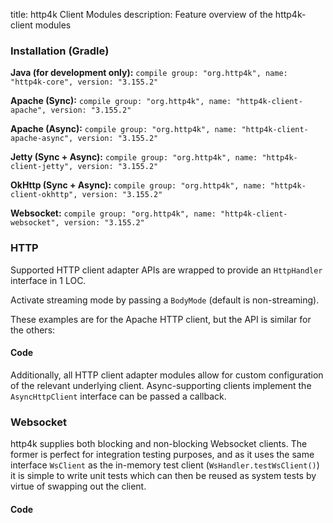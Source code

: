 title: http4k Client Modules
description: Feature overview of the http4k-client modules

### Installation (Gradle)
**Java (for development only):** ```compile group: "org.http4k", name: "http4k-core", version: "3.155.2"```

**Apache (Sync):** ```compile group: "org.http4k", name: "http4k-client-apache", version: "3.155.2"```

**Apache (Async):** ```compile group: "org.http4k", name: "http4k-client-apache-async", version: "3.155.2"```

**Jetty (Sync + Async):** ```compile group: "org.http4k", name: "http4k-client-jetty", version: "3.155.2"```

**OkHttp (Sync + Async):** ```compile group: "org.http4k", name: "http4k-client-okhttp", version: "3.155.2"```

**Websocket:** ```compile group: "org.http4k", name: "http4k-client-websocket", version: "3.155.2"```

### HTTP
Supported HTTP client adapter APIs are wrapped to provide an `HttpHandler` interface in 1 LOC.

Activate streaming mode by passing a `BodyMode` (default is non-streaming).

These examples are for the Apache HTTP client, but the API is similar for the others:

#### Code [<img class="octocat"/>](https://github.com/http4k/http4k/blob/master/src/docs/guide/modules/clients/example_http.kt)
<script src="https://gist-it.appspot.com/https://github.com/http4k/http4k/blob/master/src/docs/guide/modules/clients/example_http.kt"></script>

Additionally, all HTTP client adapter modules allow for custom configuration of the relevant underlying client. Async-supporting clients implement the `AsyncHttpClient` interface can be passed a callback.

### Websocket
http4k supplies both blocking and non-blocking Websocket clients. The former is perfect for integration testing purposes, and as it uses the same interface `WsClient` as the in-memory test client (`WsHandler.testWsClient()`) it is simple to write unit tests which can then be reused as system tests by virtue of swapping out the client.

#### Code [<img class="octocat"/>](https://github.com/http4k/http4k/blob/master/src/docs/guide/modules/clients/example_websocket.kt)
<script src="https://gist-it.appspot.com/https://github.com/http4k/http4k/blob/master/src/docs/guide/modules/clients/example_websocket.kt"></script>
